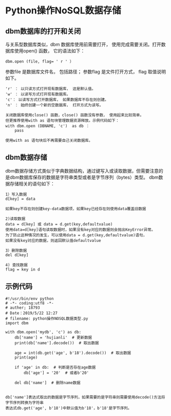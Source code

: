# Python操作NoSQL数据存储

## dbm数据库的打开和关闭
与关系型数据库类似，dbm 数据库使用前需要打开， 使用完成需要关闭。打开数据库使用open() 函数，
它的语法如下：
    
    dbm.open (file, flag= ' r ' ）
    
参数file 是数据库文件名， 包括路径； 参数flag 是文件打开方式， flag 取值说明如下。
    
    'r' ： 以只读方式打开现有数据库， 这是默认值。
    'w' ： 以读写方式打开现有数据库。
    'c'： 以读写方式打开数据库， 如果数据库不存在则创建。
    'n' ： 始终创建一个新的空数据库， 打开方式为读写。
    
    关闭数据库使用close() 函数，close() 函数没有参数， 使用起来比较简单。
    但更推荐使用with as 语句块管理数据资源释放。示例代码如下：
    with dbm.open (DBNAME, 'c')  as db ：
        pass
        
    使用with as 语句块后不再需要自己关闭数据库。
    
    
## dbm数据存储

dbm数据存储方式类似于字典数据结构，通过键写入或读取数据，但需要注意的是dbm数据库保存的数据是字符串类型或者是字节序列（bytes）类型。
dbm数据存储相关的语句如下：

    1）写入数据
    d[key] = data

    如果key不存在则创建key-data数据项，如果key已经存在则使用data覆盖旧数据
    
    2)读取数据
    data = d[key] 或 data = d.get(key,defaultvalue)
    使用data=d[key]语句读取数据时，如果没有key对应的数据则会抛出KeyError异常。
    为了防止这种情况的发生，可以使用data = d.get(key,defaultvalue)语句，
    如果没有key对应的数据，则返回默认值defaultvalue
    
    3）删除数据
    del d[key]
    
    4) 查找数据
    flag = key in d
    
## 示例代码
``` 
#!/usr/bin/env python
# -*- coding:utf8 -*-
# auther; 18793
# Date：2019/5/22 12:27
# filename: python操作NOSQL数据类型.py
import dbm

with dbm.open('mydb', 'c') as db:
    db['name'] = 'hujianli'  # 更新数据
    print(db['name'].decode())  # 取出数据

    age = int(db.get('age', b'18').decode())  # 取出数据
    print(age)

    if 'age' in db:  # 判断是否存在age数据
        db['age'] = '20'  # 或者b'20'

    del db['name']  # 删除name数据


```
``` 
db['name']表达式取出的数据是字节序列，如果需要的是字符串则需要使用decode()方法将字节序列转换为字符串
表达式db.get('age', b'18')中默认值为b'18'，b'18'是字节序列。
```